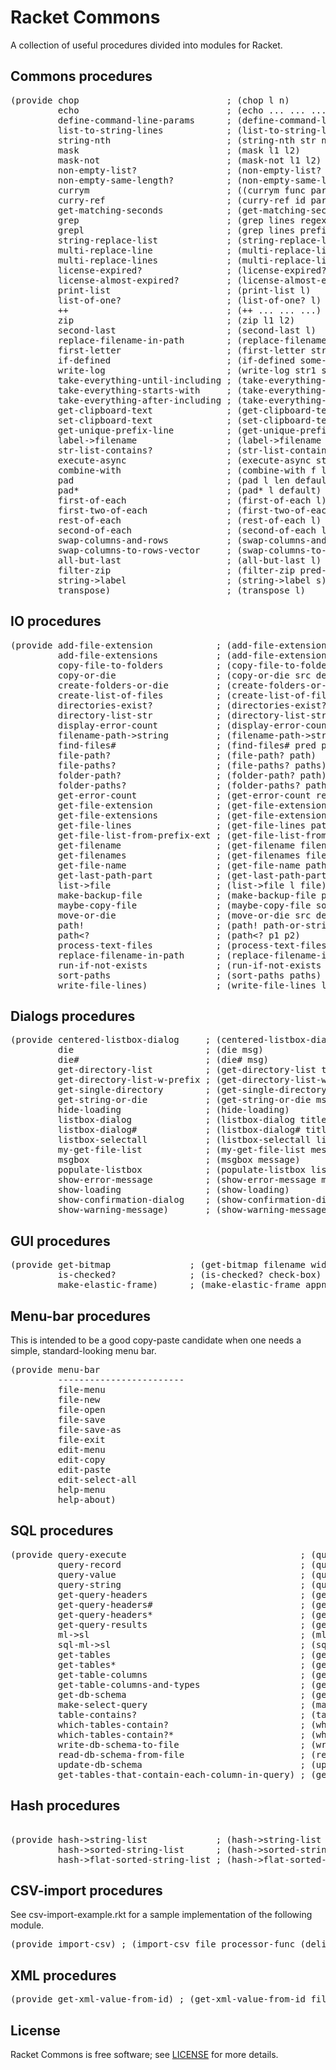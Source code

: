 # Racket Commons

A collection of useful procedures divided into modules for Racket.

## Commons procedures

<pre>
(provide chop                            ; (chop l n)
         echo                            ; (echo ... ... ...)
         define-command-line-params      ; (define-command-line-params appname param1 ...)
         list-to-string-lines            ; (list-to-string-lines l)
         string-nth                      ; (string-nth str nth [sep #px"\\s+"])
         mask                            ; (mask l1 l2)
         mask-not                        ; (mask-not l1 l2)
         non-empty-list?                 ; (non-empty-list? l)
         non-empty-same-length?          ; (non-empty-same-length? l1 l2 l3 ...)
         currym                          ; ((currym func param1 param3) param2) (func param1 param2 param3)
         curry-ref                       ; (curry-ref id params ref)
         get-matching-seconds            ; (get-matching-seconds lst key)
         grep                            ; (grep lines regex-pattern)
         grepl                           ; (grep lines prefix)
         string-replace-list             ; (string-replace-list source pattern-list destination)
         multi-replace-line              ; (multi-replace-line line source-list destination)
         multi-replace-lines             ; (multi-replace-lines lines source-list destination)
         license-expired?                ; (license-expired? license-year)
         license-almost-expired?         ; (license-almost-expired? license-month)
         print-list                      ; (print-list l)
         list-of-one?                    ; (list-of-one? l)
         ++                              ; (++ ... ... ...)
         zip                             ; (zip l1 l2)
         second-last                     ; (second-last l)
         replace-filename-in-path        ; (replace-filename-in-path full-path new-filename)
         first-letter                    ; (first-letter str)
         if-defined                      ; (if-defined some-symbol 'defined 'not defined)
         write-log                       ; (write-log str1 str2 ...)
         take-everything-until-including ; (take-everything-until-including l starts-with)
         take-everything-starts-with     ; (take-everything-starts-with l prefix)
         take-everything-after-including ; (take-everything-after-including l starts-with)
         get-clipboard-text              ; (get-clipboard-text)
         set-clipboard-text              ; (set-clipboard-text s)
         get-unique-prefix-line          ; (get-unique-prefix-line lst prefix)
         label->filename                 ; (label->filename label ext)
         str-list-contains?              ; (str-list-contains? l s)
         execute-async                   ; (execute-async startup-path program-binary-path command-line-parameters)
         combine-with                    ; (combine-with f l1 l2)
         pad                             ; (pad l len default)
         pad*                            ; (pad* l default)
         first-of-each                   ; (first-of-each l)
         first-two-of-each               ; (first-two-of-each l)
         rest-of-each                    ; (rest-of-each l)
         second-of-each                  ; (second-of-each l)
         swap-columns-and-rows           ; (swap-columns-and-rows l)
         swap-columns-to-rows-vector     ; (swap-columns-to-rows-vector v)
         all-but-last                    ; (all-but-last l)
         filter-zip                      ; (filter-zip pred-lst lst)
         string->label                   ; (string->label s)
         transpose)                      ; (transpose l)
</pre>

## IO procedures

<pre>
(provide add-file-extension            ; (add-file-extension filename extension)
         add-file-extensions           ; (add-file-extensions filenames extension)
         copy-file-to-folders          ; (copy-file-to-folders source-path destination-list overwrite?)
         copy-or-die                   ; (copy-or-die src dest)
         create-folders-or-die         ; (create-folders-or-die paths)
         create-list-of-files          ; (create-list-of-files filenames content)
         directories-exist?            ; (directories-exist? list-of-dirs)
         directory-list-str            ; (directory-list-str path)
         display-error-count           ; (display-error-count result msg)
         filename-path->string         ; (filename-path->string filename-path)
         find-files#                   ; (find-files# pred path)
         file-path?                    ; (file-path? path)
         file-paths?                   ; (file-paths? paths)
         folder-path?                  ; (folder-path? path)
         folder-paths?                 ; (folder-paths? paths)
         get-error-count               ; (get-error-count result msg)
         get-file-extension            ; (get-file-extension filename-path)
         get-file-extensions           ; (get-file-extensions filenames)
         get-file-lines                ; (get-file-lines path)
         get-file-list-from-prefix-ext ; (get-file-list-from-prefix-ext path prefix extension)
         get-filename                  ; (get-filename filename-w-ext)
         get-filenames                 ; (get-filenames filenames-w-ext)
         get-file-name                 ; (get-file-name path)
         get-last-path-part            ; (get-last-path-part path)
         list->file                    ; (list->file l file)
         make-backup-file              ; (make-backup-file path)
         maybe-copy-file               ; (maybe-copy-file source destination error-message exists-ok?)
         move-or-die                   ; (move-or-die src dest)
         path!                         ; (path! path-or-string)
         path&lt?                        ; (path&lt? p1 p2)
         process-text-files            ; (process-text-files process file-list)
         replace-filename-in-path      ; (replace-filename-in-path full-path new-filename)
         run-if-not-exists             ; (run-if-not-exists list-of-files operation)
         sort-paths                    ; (sort-paths paths)
         write-file-lines)             ; (write-file-lines lines path)
</pre>

## Dialogs procedures

<pre>
(provide centered-listbox-dialog     ; (centered-listbox-dialog title message initial-listbox-contents style width-ratio height-ratio)
         die                         ; (die msg)
         die#                        ; (die# msg)
         get-directory-list          ; (get-directory-list title msg path)
         get-directory-list-w-prefix ; (get-directory-list-w-prefix title msg path folder_prefix)
         get-single-directory        ; (get-single-directory title msg path)
         get-string-or-die           ; (get-string-or-die msg error)
         hide-loading                ; (hide-loading)
         listbox-dialog              ; (listbox-dialog title message initial-listbox-contents style)
         listbox-dialog#             ; (listbox-dialog# title message headers initial-listbox-contents selection-type width height)
         listbox-selectall           ; (listbox-selectall list-box item-count select?)
         my-get-file-list            ; (my-get-file-list message path filetype_name filetype_pattern)
         msgbox                      ; (msgbox message)
         populate-listbox            ; (populate-listbox listbox listbox-contents)
         show-error-message          ; (show-error-message message)
         show-loading                ; (show-loading)
         show-confirmation-dialog    ; (show-confirmation-dialog message)
         show-warning-message)       ; (show-warning-message message)
</pre>

## GUI procedures

<pre>
(provide get-bitmap               ; (get-bitmap filename width height)
         is-checked?              ; (is-checked? check-box)
         make-elastic-frame)      ; (make-elastic-frame appname)
</pre>

## Menu-bar procedures

This is intended to be a good copy-paste candidate when one needs a simple, standard-looking menu bar.
<pre>
(provide menu-bar
         ------------------------
         file-menu
         file-new
         file-open
         file-save
         file-save-as
         file-exit
         edit-menu
         edit-copy
         edit-paste
         edit-select-all
         help-menu
         help-about)
</pre>

## SQL procedures

<pre>
(provide query-execute                                 ; (query-execute db query)
         query-record                                  ; (query-record db query)
         query-value                                   ; (query-value db query)
         query-string                                  ; (query-string db query)
         get-query-headers                             ; (get-query-headers query)    ('AS' required)
         get-query-headers#                            ; (get-query-headers# query)    ('AS' not required, ignores subqueries)
         get-query-headers*                            ; (get-query-headers* db query)      ('AS' not required, but does not support complex sub-queries)
         get-query-results                             ; (get-query-results db query wildcard-list)
         ml->sl                                        ; (ml->sl l)
         sql-ml->sl                                    ; (sql-ml->sl l)
         get-tables                                    ; (get-tables db)
         get-tables*                                   ; (get-tables* db-schema)
         get-table-columns                             ; (get-table-columns db table)
         get-table-columns-and-types                   ; (get-table-columns-and-types db table)
         get-db-schema                                 ; (get-db-schema db tables)
         make-select-query                             ; (make-select-query db table columns)
         table-contains?                               ; (table-contains? db column table)
         which-tables-contain?                         ; (which-tables-contain? db tables column)
         which-tables-contain?*                        ; (which-tables-contain?* db-schema column)
         write-db-schema-to-file                       ; (write-db-schema-to-file db tables file)
         read-db-schema-from-file                      ; (read-db-schema-from-file file)
         update-db-schema                              ; (update-db-schema db db-schema)
         get-tables-that-contain-each-column-in-query) ; (get-tables-that-contain-each-column-in-query db db-schema query)
</pre>

## Hash procedures

<pre>

(provide hash->string-list             ; (hash->string-list h)
         hash->sorted-string-list      ; (hash->sorted-string-list h)
         hash->flat-sorted-string-list ; (hash->flat-sorted-string-list h))
</pre>

## CSV-import procedures

See csv-import-example.rkt for a sample implementation of the following module.

<pre>
(provide import-csv) ; (import-csv file processor-func (delimiter #\,))
</pre>

## XML procedures

<pre>
(provide get-xml-value-from-id) ; (get-xml-value-from-id file pattern)
</pre>

## License
Racket Commons is free software; see [LICENSE](https://github.com/DexterLagan/racket-commons/blob/main/LICENSE) for more details.
